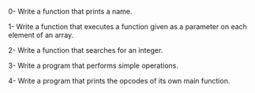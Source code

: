 0- Write a function that prints a name.

1- Write a function that executes a function given as a parameter on each element of an array.

2- Write a function that searches for an integer.

3- Write a program that performs simple operations.

4- Write a program that prints the opcodes of its own main function.
